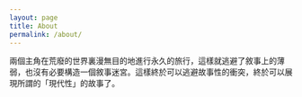 ```yaml
---
layout: page
title: About
permalink: /about/
---
```


兩個主角在荒廢的世界裏漫無目的地進行永久的旅行，這樣就逃避了敘事上的薄弱，也沒有必要構造一個敘事迷宮。這樣終於可以逃避故事性的衝突，終於可以展現所謂的「現代性」的故事了。